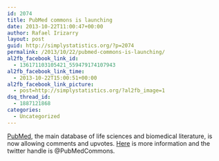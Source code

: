 ```yaml
---
id: 2074
title: PubMed commons is launching
date: 2013-10-22T11:00:47+00:00
author: Rafael Irizarry
layout: post
guid: http://simplystatistics.org/?p=2074
permalink: /2013/10/22/pubmed-commons-is-launching/
al2fb_facebook_link_id:
  - 136171103105421_559479174107943
al2fb_facebook_link_time:
  - 2013-10-22T15:00:51+00:00
al2fb_facebook_link_picture:
  - post=http://simplystatistics.org/?al2fb_image=1
dsq_thread_id:
  - 1887121868
categories:
  - Uncategorized
---
```

[PubMed](http://www.ncbi.nlm.nih.gov/pubmed), the main database of life sciences and biomedical literature, is now allowing comments and upvotes. [Here](http://www.ncbi.nlm.nih.gov/pubmedcommons) is more information and the twitter handle is @PubMedCommons.